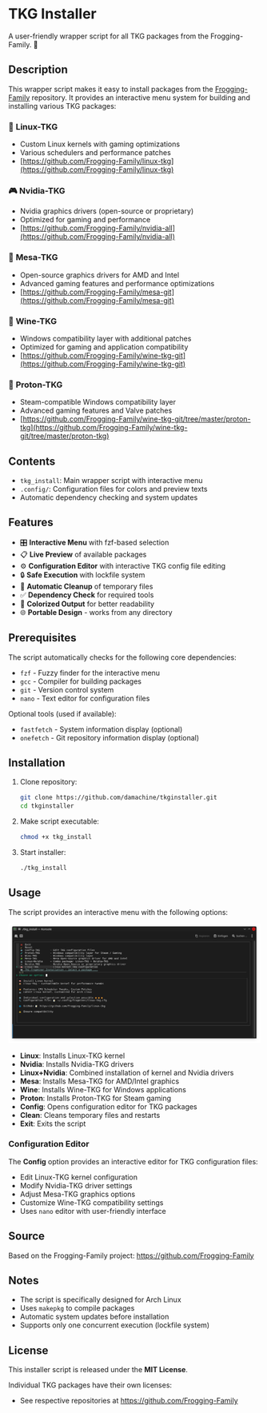 # TKG Installer 

A user-friendly wrapper script for all TKG packages from the Frogging-Family. 🐸

## Description

This wrapper script makes it easy to install packages from the [Frogging-Family](https://github.com/Frogging-Family) repository. It provides an interactive menu system for building and installing various TKG packages:

### 🧠 **Linux-TKG**
- Custom Linux kernels with gaming optimizations
- Various schedulers and performance patches
- [https://github.com/Frogging-Family/linux-tkg](https://github.com/Frogging-Family/linux-tkg)

### 🎮 **Nvidia-TKG** 
- Nvidia graphics drivers (open-source or proprietary)
- Optimized for gaming and performance
- [https://github.com/Frogging-Family/nvidia-all](https://github.com/Frogging-Family/nvidia-all)

### 🧩 **Mesa-TKG**
- Open-source graphics drivers for AMD and Intel
- Advanced gaming features and performance optimizations
- [https://github.com/Frogging-Family/mesa-git](https://github.com/Frogging-Family/mesa-git)

### 🍷 **Wine-TKG**
- Windows compatibility layer with additional patches
- Optimized for gaming and application compatibility
- [https://github.com/Frogging-Family/wine-tkg-git](https://github.com/Frogging-Family/wine-tkg-git)

### 🧪 **Proton-TKG**
- Steam-compatible Windows compatibility layer
- Advanced gaming features and Valve patches
- [https://github.com/Frogging-Family/wine-tkg-git/tree/master/proton-tkg](https://github.com/Frogging-Family/wine-tkg-git/tree/master/proton-tkg)

## Contents

- `tkg_install`: Main wrapper script with interactive menu
- `.config/`: Configuration files for colors and preview texts
- Automatic dependency checking and system updates

## Features

- 🎛️ **Interactive Menu** with fzf-based selection
- 📋 **Live Preview** of available packages
- ⚙️ **Configuration Editor** with interactive TKG config file editing
- 🔒 **Safe Execution** with lockfile system
- 🧹 **Automatic Cleanup** of temporary files
- ✅ **Dependency Check** for required tools
- 🎨 **Colorized Output** for better readability
- 🌐 **Portable Design** - works from any directory

## Prerequisites

The script automatically checks for the following core dependencies:
- `fzf` - Fuzzy finder for the interactive menu
- `gcc` - Compiler for building packages
- `git` - Version control system
- `nano` - Text editor for configuration files

Optional tools (used if available):
- `fastfetch` - System information display (optional)
- `onefetch` - Git repository information display (optional)

## Installation

1. Clone repository:
   ```bash
   git clone https://github.com/damachine/tkginstaller.git
   cd tkginstaller
   ```

2. Make script executable:
   ```bash
   chmod +x tkg_install
   ```

3. Start installer:
   ```bash
   ./tkg_install
   ```

## Usage

The script provides an interactive menu with the following options:

![TKG Installer Screenshot](images/screenshot.png)

- **Linux**: Installs Linux-TKG kernel
- **Nvidia**: Installs Nvidia-TKG drivers
- **Linux+Nvidia**: Combined installation of kernel and Nvidia drivers
- **Mesa**: Installs Mesa-TKG for AMD/Intel graphics
- **Wine**: Installs Wine-TKG for Windows applications
- **Proton**: Installs Proton-TKG for Steam gaming
- **Config**: Opens configuration editor for TKG packages
- **Clean**: Cleans temporary files and restarts
- **Exit**: Exits the script

### Configuration Editor

The **Config** option provides an interactive editor for TKG configuration files:
- Edit Linux-TKG kernel configuration
- Modify Nvidia-TKG driver settings
- Adjust Mesa-TKG graphics options
- Customize Wine-TKG compatibility settings
- Uses `nano` editor with user-friendly interface

## Source

Based on the Frogging-Family project: https://github.com/Frogging-Family

## Notes

- The script is specifically designed for Arch Linux
- Uses `makepkg` to compile packages
- Automatic system updates before installation
- Supports only one concurrent execution (lockfile system)

## License

This installer script is released under the **MIT License**.

Individual TKG packages have their own licenses:
- See respective repositories at https://github.com/Frogging-Family
